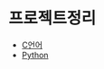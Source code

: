 # 프로젝트정리
- [C언어](https://github.com/skap620/my_project/tree/c)
- [Python](https://github.com/skap620/my_project/tree/python)